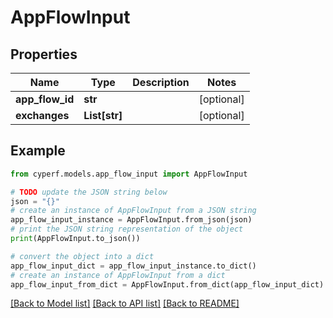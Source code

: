 # AppFlowInput


## Properties

Name | Type | Description | Notes
------------ | ------------- | ------------- | -------------
**app_flow_id** | **str** |  | [optional] 
**exchanges** | **List[str]** |  | [optional] 

## Example

```python
from cyperf.models.app_flow_input import AppFlowInput

# TODO update the JSON string below
json = "{}"
# create an instance of AppFlowInput from a JSON string
app_flow_input_instance = AppFlowInput.from_json(json)
# print the JSON string representation of the object
print(AppFlowInput.to_json())

# convert the object into a dict
app_flow_input_dict = app_flow_input_instance.to_dict()
# create an instance of AppFlowInput from a dict
app_flow_input_from_dict = AppFlowInput.from_dict(app_flow_input_dict)
```
[[Back to Model list]](../README.md#documentation-for-models) [[Back to API list]](../README.md#documentation-for-api-endpoints) [[Back to README]](../README.md)


